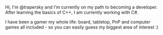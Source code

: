 Hi, I'm @trapersky and I'm currently on my path to becoming a developer. After learning the basics of C++, I am currently working with C#.

I have been a gamer my whole life: board, tabletop, PnP and computer games all included - so you can easily guess my biggest area of interest :)

<!---
trapersky/trapersky is a ✨ special ✨ repository because its `README.md` (this file) appears on your GitHub profile.
You can click the Preview link to take a look at your changes.
--->
